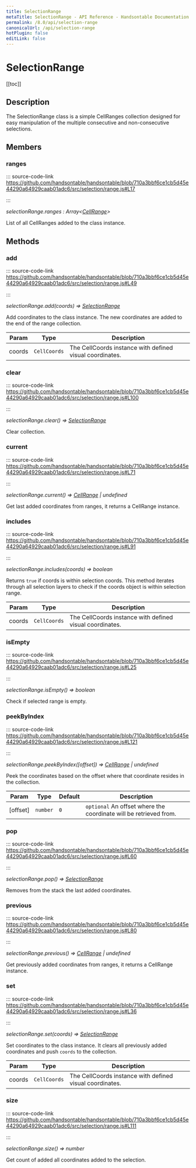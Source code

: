 ```yaml
---
title: SelectionRange
metaTitle: SelectionRange - API Reference - Handsontable Documentation
permalink: /8.0/api/selection-range
canonicalUrl: /api/selection-range
hotPlugin: false
editLink: false
---
```


# SelectionRange

[[toc]]

## Description

The SelectionRange class is a simple CellRanges collection designed for easy manipulation of the multiple
consecutive and non-consecutive selections.


## Members

### ranges
  
::: source-code-link https://github.com/handsontable/handsontable/blob/710a3bbf6ce1cb5d45e44290a64929caab01adc6/src/selection/range.js#L17

:::

_selectionRange.ranges : Array&lt;[CellRange](@/api/cellRange.md)&gt;_

List of all CellRanges added to the class instance.


## Methods

### add
  
::: source-code-link https://github.com/handsontable/handsontable/blob/710a3bbf6ce1cb5d45e44290a64929caab01adc6/src/selection/range.js#L49

:::

_selectionRange.add(coords) ⇒ [SelectionRange](@/api/selectionRange.md)_

Add coordinates to the class instance. The new coordinates are added to the end of the range collection.


| Param | Type | Description |
| --- | --- | --- |
| coords | `CellCoords` | The CellCoords instance with defined visual coordinates. |



### clear
  
::: source-code-link https://github.com/handsontable/handsontable/blob/710a3bbf6ce1cb5d45e44290a64929caab01adc6/src/selection/range.js#L100

:::

_selectionRange.clear() ⇒ [SelectionRange](@/api/selectionRange.md)_

Clear collection.



### current
  
::: source-code-link https://github.com/handsontable/handsontable/blob/710a3bbf6ce1cb5d45e44290a64929caab01adc6/src/selection/range.js#L71

:::

_selectionRange.current() ⇒ [CellRange](@/api/cellRange.md) | undefined_

Get last added coordinates from ranges, it returns a CellRange instance.



### includes
  
::: source-code-link https://github.com/handsontable/handsontable/blob/710a3bbf6ce1cb5d45e44290a64929caab01adc6/src/selection/range.js#L91

:::

_selectionRange.includes(coords) ⇒ boolean_

Returns `true` if coords is within selection coords. This method iterates through all selection layers to check if
the coords object is within selection range.


| Param | Type | Description |
| --- | --- | --- |
| coords | `CellCoords` | The CellCoords instance with defined visual coordinates. |



### isEmpty
  
::: source-code-link https://github.com/handsontable/handsontable/blob/710a3bbf6ce1cb5d45e44290a64929caab01adc6/src/selection/range.js#L25

:::

_selectionRange.isEmpty() ⇒ boolean_

Check if selected range is empty.



### peekByIndex
  
::: source-code-link https://github.com/handsontable/handsontable/blob/710a3bbf6ce1cb5d45e44290a64929caab01adc6/src/selection/range.js#L121

:::

_selectionRange.peekByIndex([offset]) ⇒ [CellRange](@/api/cellRange.md) | undefined_

Peek the coordinates based on the offset where that coordinate resides in the collection.


| Param | Type | Default | Description |
| --- | --- | --- | --- |
| [offset] | `number` | <code>0</code> | `optional` An offset where the coordinate will be retrieved from. |



### pop
  
::: source-code-link https://github.com/handsontable/handsontable/blob/710a3bbf6ce1cb5d45e44290a64929caab01adc6/src/selection/range.js#L60

:::

_selectionRange.pop() ⇒ [SelectionRange](@/api/selectionRange.md)_

Removes from the stack the last added coordinates.



### previous
  
::: source-code-link https://github.com/handsontable/handsontable/blob/710a3bbf6ce1cb5d45e44290a64929caab01adc6/src/selection/range.js#L80

:::

_selectionRange.previous() ⇒ [CellRange](@/api/cellRange.md) | undefined_

Get previously added coordinates from ranges, it returns a CellRange instance.



### set
  
::: source-code-link https://github.com/handsontable/handsontable/blob/710a3bbf6ce1cb5d45e44290a64929caab01adc6/src/selection/range.js#L36

:::

_selectionRange.set(coords) ⇒ [SelectionRange](@/api/selectionRange.md)_

Set coordinates to the class instance. It clears all previously added coordinates and push `coords`
to the collection.


| Param | Type | Description |
| --- | --- | --- |
| coords | `CellCoords` | The CellCoords instance with defined visual coordinates. |



### size
  
::: source-code-link https://github.com/handsontable/handsontable/blob/710a3bbf6ce1cb5d45e44290a64929caab01adc6/src/selection/range.js#L111

:::

_selectionRange.size() ⇒ number_

Get count of added all coordinates added to the selection.


